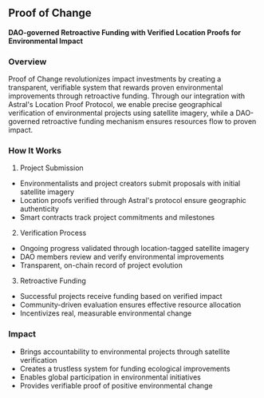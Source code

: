 ## Proof of Change


**DAO-governed Retroactive Funding with Verified Location Proofs for Environmental Impact**

### Overview

Proof of Change revolutionizes impact investments by creating a transparent, verifiable system that rewards proven environmental improvements through retroactive funding. Through our integration with Astral's Location Proof Protocol, we enable precise geographical verification of environmental projects using satellite imagery, while a DAO-governed retroactive funding mechanism ensures resources flow to proven impact.

### How It Works 

1. Project Submission

- Environmentalists and project creators submit proposals with initial satellite imagery
- Location proofs verified through Astral's protocol ensure geographic authenticity
- Smart contracts track project commitments and milestones


2. Verification Process

- Ongoing progress validated through location-tagged satellite imagery
- DAO members review and verify environmental improvements
- Transparent, on-chain record of project evolution


3. Retroactive Funding

- Successful projects receive funding based on verified impact
- Community-driven evaluation ensures effective resource allocation
- Incentivizes real, measurable environmental change

### Impact

- Brings accountability to environmental projects through satellite verification
- Creates a trustless system for funding ecological improvements
- Enables global participation in environmental initiatives
- Provides verifiable proof of positive environmental change



